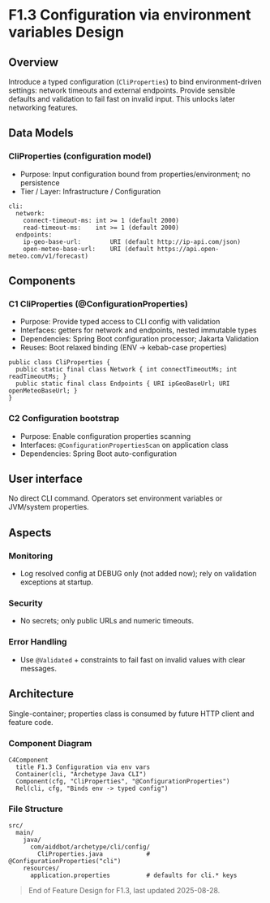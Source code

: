 # F1.3 Configuration via environment variables Design 

## Overview

Introduce a typed configuration (`CliProperties`) to bind environment-driven settings: network timeouts and external endpoints. Provide sensible defaults and validation to fail fast on invalid input. This unlocks later networking features.

## Data Models

### CliProperties (configuration model)

- Purpose: Input configuration bound from properties/environment; no persistence
- Tier / Layer: Infrastructure / Configuration

```
cli:
  network:
    connect-timeout-ms: int >= 1 (default 2000)
    read-timeout-ms:    int >= 1 (default 2000)
  endpoints:
    ip-geo-base-url:        URI (default http://ip-api.com/json)
    open-meteo-base-url:    URI (default https://api.open-meteo.com/v1/forecast)
```

## Components

### C1 CliProperties (@ConfigurationProperties)

- Purpose: Provide typed access to CLI config with validation
- Interfaces: getters for network and endpoints, nested immutable types
- Dependencies: Spring Boot configuration processor; Jakarta Validation
- Reuses: Boot relaxed binding (ENV → kebab-case properties)

```
public class CliProperties {
  public static final class Network { int connectTimeoutMs; int readTimeoutMs; }
  public static final class Endpoints { URI ipGeoBaseUrl; URI openMeteoBaseUrl; }
}
```

### C2 Configuration bootstrap

- Purpose: Enable configuration properties scanning
- Interfaces: `@ConfigurationPropertiesScan` on application class
- Dependencies: Spring Boot auto-configuration

## User interface

No direct CLI command. Operators set environment variables or JVM/system properties.

## Aspects

### Monitoring

- Log resolved config at DEBUG only (not added now); rely on validation exceptions at startup.

### Security

- No secrets; only public URLs and numeric timeouts.

### Error Handling

- Use `@Validated` + constraints to fail fast on invalid values with clear messages.

## Architecture

Single-container; properties class is consumed by future HTTP client and feature code.

### Component Diagram

```mermaid
C4Component
  title F1.3 Configuration via env vars
  Container(cli, "Archetype Java CLI")
  Component(cfg, "CliProperties", "@ConfigurationProperties")
  Rel(cli, cfg, "Binds env -> typed config")
```

### File Structure

```plaintext
src/
  main/
    java/
      com/aiddbot/archetype/cli/config/
        CliProperties.java            # @ConfigurationProperties("cli")
    resources/
      application.properties          # defaults for cli.* keys
```

> End of Feature Design for F1.3, last updated 2025-08-28.

